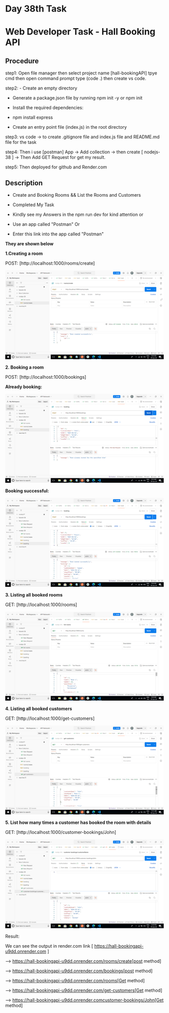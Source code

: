 # Day 38th Task
# Web Developer Task - Hall Booking API 
## **Procedure**

step1: Open file manager then select project name [hall-bookingAPI] tpye cmd then open command prompt type (code .) then create vs code.

step2: - Create an empty directory

   - Generate a package.json file by running npm init -y or npm init

   - Install the required dependencies:

   - npm install express
   
   - Create an entry point file (index.js) in the root directory

step3: vs code -> to create .gitignore file and index.js file and README.md file for the task

step4: Then i use [postman] App -> Add collection -> then create [ nodejs-38 ] -> Then Add GET Request for get my result.

step5: Then deployed for github and Render.com

## **Description**

- Create and Booking Rooms && List the Rooms and Customers

- Completed My Task 

- Kindly see my Answers in the npm run dev for kind attention or

- Use an app called "Postman" Or

- Enter this link into the app called "Postman"

**They are shown below**

**1.Creating a room**

POST: [http://localhost:1000/rooms/create]

![alt text](image.png)

**2. Booking a room**

POST: [http://localhost:1000/bookings]

**Already booking:**

![alt text](image-2.png)

**Booking successful:**

![alt text](image-3.png)

**3. Listing all booked rooms**

GET: [http://localhost:1000/rooms]

![alt text](image-4.png)

**4. Listing all booked customers**

GET: [http://localhost:1000/get-customers]

![alt text](image-5.png)

**5. List how many times a customer has booked the room with details**

GET: [http://localhost:1000/customer-bookings/John]

![alt text](image-6.png)

Result:

We can see the output in render.com link [ https://hall-bookingapi-u9dd.onrender.com ]

 --> https://hall-bookingapi-u9dd.onrender.com/rooms/create[post method]
 
 --> https://hall-bookingapi-u9dd.onrender.com/bookings[post method]
 
 --> https://hall-bookingapi-u9dd.onrender.com/rooms[Get method]
 
 --> https://hall-bookingapi-u9dd.onrender.com/get-customers[Get method]
 
 --> https://hall-bookingapi-u9dd.onrender.comcustomer-bookings/John[Get method]


 

